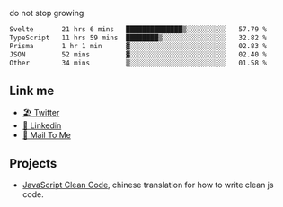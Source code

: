 do not stop growing


<!--START_SECTION:waka-->

```txt
Svelte       21 hrs 6 mins   ██████████████▒░░░░░░░░░░   57.79 %
TypeScript   11 hrs 59 mins  ████████▒░░░░░░░░░░░░░░░░   32.82 %
Prisma       1 hr 1 min      ▓░░░░░░░░░░░░░░░░░░░░░░░░   02.83 %
JSON         52 mins         ▓░░░░░░░░░░░░░░░░░░░░░░░░   02.40 %
Other        34 mins         ▒░░░░░░░░░░░░░░░░░░░░░░░░   01.58 %
```

<!--END_SECTION:waka-->

## Link me

- [🏖️ Twitter](https://twitter.com/yuetong3yu)
- [🧳 Linkedin](https://www.linkedin.com/in/yuetong3yu)
- [📧 Mail To Me](mailto:yuetong3yu@gmail.com)


## Projects 

- [JavaScript Clean Code](https://js-clean-code-cn.vercel.app/), chinese translation for how to write clean js code.
